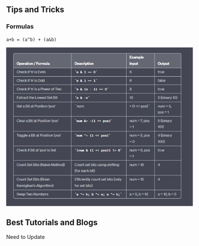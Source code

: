 <h2> Tips and Tricks </h2>
<h3> Formulas </h3>

```
a+b = (a^b) + (a&b)
```
![img](Images/BasicFormulas.png)

<h2> Best Tutorials and Blogs</h2>

Need to Update
